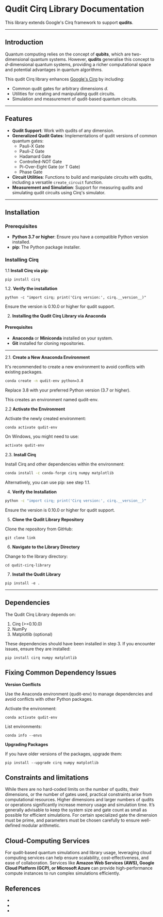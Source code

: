 # Qudit Cirq Library Documentation

This library extends Google's Cirq framework to support **qudits**.

---

## Introduction

Quantum computing relies on the concept of **qubits**, which are two-dimensional quantum systems. However, **qudits** generalise this concept to $d$-dimensional quantum systems, providing a richer computational space and potential advantages in quantum algorithms.

This qudit Cirq library enhances [Google's Cirq](https://quantumai.google/cirq) by including:

- Common qudit gates for arbitrary dimensions $d$.
- Utilities for creating and manipulating qudit circuits.
- Simulation and measurement of qudit-based quantum circuits.

---

## Features

- **Qudit Support**: Work with qudits of any dimension.
- **Generalized Qudit Gates**: Implementations of qudit versions of common quantum gates:
  - Pauli-X Gate
  - Pauli-Z Gate
  - Hadamard Gate
  - Controlled-NOT Gate
  - Pi-Over-Eight Gate (or T Gate)
  - Phase Gate
- **Circuit Utilities**: Functions to build and manipulate circuits with qudits, including a versatile `create_circuit` function.
- **Measurement and Simulation**: Support for measuring qudits and simulating qudit circuits using Cirq's simulator.

---

## Installation

### Prerequisites

- **Python 3.7 or higher**: Ensure you have a compatible Python version installed.
- **pip**: The Python package installer.

### Installing Cirq

1.1 **Install Cirq via pip**:

```bash
pip install cirq
```

1.2. **Verify the installation**

```
python -c "import cirq; print('Cirq version:', cirq.__version__)"
```

<!-- In my case this command, the above command did not work. Instead this one worked:

python3 -c "import cirq; print('Cirq version:', cirq.__version__)"

-->

Ensure the version is 0.10.0 or higher for qudit support.

2. **Installing the Qudit Cirq Library via Anaconda**

#### Prerequisites

- **Anaconda** or **Miniconda** installed on your system.
- **Git** installed for cloning repositories.

---

2.1. **Create a New Anaconda Environment**

It's recommended to create a new environment to avoid conflicts with existing packages.

```bash
conda create -n qudit-env python=3.8
```

Replace 3.8 with your preferred Python version (3.7 or higher).

This creates an environment named qudit-env.

2.2 **Activate the Environment**

Activate the newly created environment:

```bash
conda activate qudit-env
```

On Windows, you might need to use:

```bash
activate qudit-env
```

2.3. **Install Cirq**

Install Cirq and other dependencies within the environment:

```bash
conda install -c conda-forge cirq numpy matplotlib
```

<!-- My installation is stuck at this step. Also, if I have already installed cirq, numpy, matplotlib, why do I have to install them again?
At this point it is also a good idea to have a "hello world" example to check if the environment is running correctly
-->

Alternatively, you can use pip: see step 1.1.

<!--
- I think this is a bit confusing. You can make it into two ways to install and number them separately: install via anaconda, or install via pip
- Also, the install cirq part is duplicate
-->

4. **Verify the Installation**

```bash
python -c "import cirq; print('Cirq version:', cirq.__version__)"
```

Ensure the version is 0.10.0 or higher for qudit support.

5. **Clone the Qudit Library Repository**

Clone the repository from GitHub:

```git
git clone link
```

<!--
Make sure to update the link
-->

6. **Navigate to the Library Directory**

Change to the library directory:

```
cd qudit-cirq-library
```

7. **Install the Qudit Library**

```
pip install -e .
```

---

## Dependencies

The Qudit Cirq Library depends on:

<ol>
<li>Cirq (>=0.10.0) </li>
<li>NumPy </li>
<li> Matplotlib (optional) </li>
</ol>
These dependencies should have been installed in step 3. If you encounter issues, ensure they are installed:

```
pip install cirq numpy matplotlib
```

## <!-- again this is a repitition of the above. These things have been installed. -->

## Fixing Common Dependency Issues

<strong> Version Conflicts </strong> </br>

Use the Anaconda environment (qudit-env) to manage dependencies and avoid conflicts with other Python packages.
</br>

Activate the environment:

```
conda activate qudit-env
```

List environments:

```
conda info --envs
```

<strong> Upgrading Packages </strong> </br>

If you have older versions of the packages, upgrade them:

```
pip install --upgrade cirq numpy matplotlib
```

## Constraints and limitations

While there are no hard-coded limits on the number of qudits, their dimensions, or the number of gates used, practical constraints arise from computational resources. Higher dimensions and larger numbers of qudits or operations significantly increase memory usage and simulation time. It’s generally advisable to keep the system size and gate count as small as possible for efficient simulations. For certain specialized gate the dimension must be prime, and parameters must be chosen carefully to ensure well-defined modular arithmetic.

## Cloud-Computing Services

For qudit-based quantum simulations and library usage, leveraging cloud computing services can help ensure scalability, cost-effectiveness, and ease of collaboration. Services like <strong> Amazon Web Services (AWS), Google Cloud Platform (GCP), or Microsoft Azure </strong> can provide high-performance compute instances to run complex simulations efficiently.

## References

-
-
-
